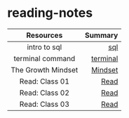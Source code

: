 # reading-notes


| Resources        | Summary                                    |
|    :----:        |          ---:                              |
|intro to sql      | [sql](./file/sql.md)                       |
|terminal command  | [terminal](./file/Termenal.md)             |
|The Growth Mindset| [Mindset](./file/The%20Growth%20Mindset.md)|
|Read: Class 01    | [Read](./file/Read%3A%20Class%2001.md)     |
|Read: Class 02    | [Read](./file/Read%3A%20Class%2002.md)     |
|Read: Class 03    | [Read](./file/Read%3A%20Class%2003%20.md)     |

